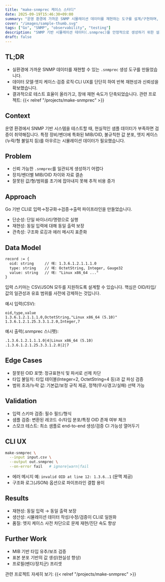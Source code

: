 ```yaml
---
title: "make-snmprec 케이스 스터디"
date: 2025-09-19T15:46:30+09:00
summary: "운영 환경에 가까운 SNMP 시뮬레이션 데이터를 재현하는 도구를 설계/구현하며, 데이터 모델·엣지 케이스·검증·CLI UX를 통해 신뢰성과 생산성을 동시에 높였습니다."
cover: "/images/sample-thumb.svg"
tags: ["Go", "SNMP", "observability", "testing"]
description: "SNMP 기반 시뮬레이션 데이터(.snmprec)를 안정적으로 생성하기 위한 설계/구현 기록과 의사결정 근거를 공유합니다."
draft: false
---
```


## TL;DR
- 실환경에 가까운 SNMP 데이터를 재현할 수 있는 `.snmprec` 생성 도구를 만들었습니다.
- 데이터 모델·엣지 케이스·검증 로직·CLI UX를 단단히 하여 반복 재현성과 신뢰성을 확보했습니다.
- 결과적으로 테스트 효율이 올라가고, 장애 재현 속도가 단축되었습니다. 관련 프로젝트: {{< relref "/projects/make-snmprec" >}}

## Context
운영 환경에서 SNMP 기반 시스템을 테스트할 때, 현실적인 샘플 데이터가 부족하면 검증이 취약해집니다. 특정 장비/벤더에 특화된 MIB/OID, 불규칙한 값 분포, 엣지 케이스(누락/형 불일치 등)를 아우르는 시뮬레이션 데이터가 필요했습니다.

## Problem
- 신뢰 가능한 `.snmprec`를 일관되게 생성하기 어렵다
- 장치/벤더별 MIB/OID 차이와 자료 결손
- 잘못된 값/형/범위를 초기에 잡아내지 못해 추적 비용 증가

## Approach
Go 기반 CLI로 입력→정규화→검증→출력 파이프라인을 만들었습니다.
- 단순성: 단일 바이너리/명령으로 실행
- 재현성: 동일 입력에 대해 동일 출력 보장
- 관측성: 구조화 로깅과 에러 메시지 표준화

## Data Model
```txt
record := {
  oid: string     // 예: 1.3.6.1.2.1.1.1.0
  type: string    // 예: OctetString, Integer, Gauge32
  value: string   // 예: "Linux x86_64 ..."
}
```
입력 스키마는 CSV/JSON 모두를 지원하도록 설계할 수 있습니다. 핵심은 OID/타입/값의 일관성과 유효 범위를 사전에 강제하는 것입니다.

예시 입력(CSV):
```csv
oid,type,value
1.3.6.1.2.1.1.1.0,OctetString,"Linux x86_64 (5.10)"
1.3.6.1.2.1.25.3.3.1.2.0,Integer,7
```
예시 출력(.snmprec 스니펫):
```txt
.1.3.6.1.2.1.1.1.0|4|Linux x86_64 (5.10)
.1.3.6.1.2.1.25.3.3.1.2.0|2|7
```

## Edge Cases
- 잘못된 OID 포맷: 정규표현식 및 파서로 선제 차단
- 타입 불일치: 타입 테이블(Integer=2, OctetString=4 등)과 값 파싱 검증
- 범위 초과/누락 값: 기본값/보정 규칙 제공, 정책(무시/경고/실패) 선택 가능

## Validation
- 입력 스키마 검증: 필수 필드/형식
- 샘플 검증: 변환된 레코드 수/타입 분포/특정 OID 존재 여부 체크
- 스모크 테스트: 최소 샘플로 end-to-end 생성/검증 CI 가능성 열어두기

## CLI UX
```bash
make-snmprec \
  --input input.csv \
  --output out.snmprec \
  --on-error fail   # ignore|warn|fail
```
- 에러 메시지 예: `invalid OID at line 12: 1.3.6..1` (문맥 제공)
- 구조화 로그(JSON) 옵션으로 파이프라인 결합 용이

## Results
- 재현성: 동일 입력 → 동일 출력 보장
- 생산성: 시뮬레이션 데이터 작성/수정/검증이 CLI로 일원화
- 품질: 엣지 케이스 사전 차단으로 문제 재현/진단 속도 향상

## Further Work
- MIB 기반 타입 유추/보조 검증
- 표본 분포 기반의 값 생성(현실성 향상)
- 프로필(벤더/장치군) 프리셋

관련 프로젝트 자세히 보기: {{< relref "/projects/make-snmprec" >}}
